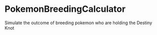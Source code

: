 # PokemonBreedingCalculator
Simulate the outcome of breeding pokemon who are holding the Destiny Knot
